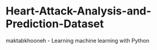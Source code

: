 # Heart-Attack-Analysis-and-Prediction-Dataset
maktabkhooneh - Learning machine learning with Python
